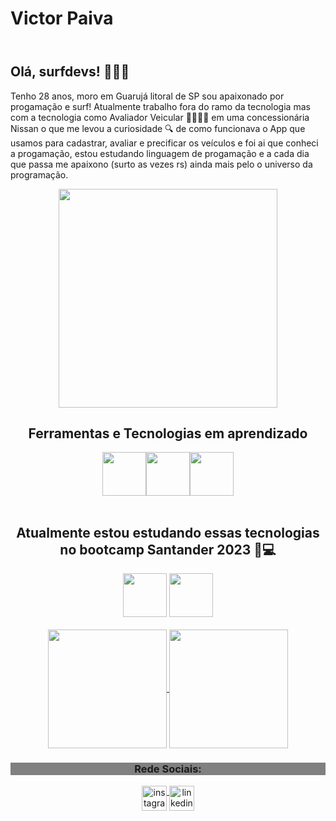 <body>
<header>
  <h1 align="left">Victor Paiva</h1>
</header>

<article>
  <h2>Olá, surfdevs! 🏄🏻‍♂️</h2> 

<p>Tenho 28 anos, moro em Guarujá litoral de SP sou apaixonado por progamação e surf! Atualmente trabalho fora do ramo da tecnologia mas com a tecnologia como Avaliador Veicular 🕵🏻‍♂️🚗 em uma concessionária Nissan o que me levou a curiosidade 🔍 de como funcionava o App que usamos para cadastrar, avaliar e precificar os veículos e foi ai que conheci a progamação, estou estudando linguagem de progamação e a cada dia que passa me apaixono (surto as vezes rs) ainda mais pelo o universo da programação.</p>

  <p align="center"><img src="https://i.makeagif.com/media/7-05-2015/8SLHO1.gif" width="350"></p>



<div align="center">
  <h2> Ferramentas e Tecnologias em aprendizado  </h2>
   <img src="https://cdn.jsdelivr.net/gh/devicons/devicon/icons/html5/html5-plain-wordmark.svg"  width="70"  height="70"/><img src="https://cdn.jsdelivr.net/gh/devicons/devicon/icons/css3/css3-plain-wordmark.svg" width="70"  height="70"/><img src="https://cdn.jsdelivr.net/gh/devicons/devicon/icons/javascript/javascript-original.svg" width="70"  height="70"/> </div>
<br>

  <div align="center">
   <h2 align="center"> Atualmente estou estudando essas tecnologias no bootcamp Santander 2023 🚀💻 </h2>
<img src="https://cdn.jsdelivr.net/gh/devicons/devicon/icons/java/java-original-wordmark.svg" width="70"  height="70"/>
<img src="https://cdn.jsdelivr.net/gh/devicons/devicon/icons/angularjs/angularjs-plain.svg" width="70"  height="70" />
</div>
<br>

<div display="inline-block" align="center">
<a href="https://github.com/victorpaivas/github-readme-stats">
  <img height=190 align="center" src="https://github-readme-stats.vercel.app/api?username=victorpaivas&theme=blue_navy" />
</a>
<a href="https://github.com/victorpaivas/convoychat">
  <img height=190 align="center" src="https://github-readme-stats.vercel.app/api/top-langs?username=victorpaivas&layout=compact&langs_count=8&card_width=320&theme=blue_navy&show_icons=true" /></a>
</div>
</article>

   <footer>
      <div display="block" align="center">
            <h3 style="background-color: gray">Rede Sociais:</h3>
            <a href="https://www.instagram.com/victorrpaivas" target="_blank">
                <img width="40px" src="https://i.ibb.co/qxN0jv5/instagram.png" alt="instagram"
                    style="vertical-align:top;">
            </a>
            <a href="https://www.linkedin.com/in/victor-silva-663127163" target="_blank">
                <img width="40px" src="https://i.ibb.co/HN7bG6J/linkedin.png" alt="linkedin" style="vertical-align:top;">
            </a>
     </div>
  </footer> 
  
</body>
